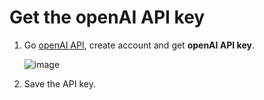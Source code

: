 # Get the openAI API key

1. Go [openAI API](https://openai.com/api/), create account and get **openAI API key**.

   ![image](https://user-images.githubusercontent.com/30837573/218261539-15ce7700-7921-4f99-afcb-69ee22f200b8.png)

2. Save the API key.
